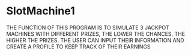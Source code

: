 # SlotMachine1

THE FUNCTION OF THIS PROGRAM IS TO SIMULATE 3 JACKPOT MACHINES WITH DIFFERENT PRIZES, THE LOWER THE CHANCES, THE HIGHER THE PRIZES.
THE USER CAN INPUT THEIR INFORMATION AND CREATE A PROFILE TO KEEP TRACK OF THEIR EARNINGS
